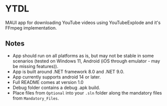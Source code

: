 # YTDL
MAUI app for downloading YouTube videos using YouTubeExplode and it's FFmpeg implementation.

## Notes
- App should run on all platforms as is, but may not be stable in some scenarios (tested on Windows 11, Android (iOS through emulator - may be missing features)).
- App is built around .NET framework 8.0 and .NET 9.0.
- App currently supports android 14 or later.
- Full README comes at version 1.0
- Debug folder contains a debug .apk build.
- Place files from `Optional` into your `.sln` folder along the mandatory files from `Mandatory_Files`.
